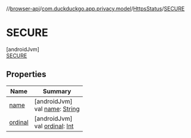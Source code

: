 //[browser-api](../../../../index.md)/[com.duckduckgo.app.privacy.model](../../index.md)/[HttpsStatus](../index.md)/[SECURE](index.md)

# SECURE

[androidJvm]\
[SECURE](index.md)

## Properties

| Name | Summary |
|---|---|
| [name](../../../com.duckduckgo.app.trackerdetection.model/-tracker-status/-a-l-l-o-w-e-d/index.md#-372974862%2FProperties%2F916081757) | [androidJvm]<br>val [name](../../../com.duckduckgo.app.trackerdetection.model/-tracker-status/-a-l-l-o-w-e-d/index.md#-372974862%2FProperties%2F916081757): [String](https://kotlinlang.org/api/latest/jvm/stdlib/kotlin/-string/index.html) |
| [ordinal](../../../com.duckduckgo.app.trackerdetection.model/-tracker-status/-a-l-l-o-w-e-d/index.md#-739389684%2FProperties%2F916081757) | [androidJvm]<br>val [ordinal](../../../com.duckduckgo.app.trackerdetection.model/-tracker-status/-a-l-l-o-w-e-d/index.md#-739389684%2FProperties%2F916081757): [Int](https://kotlinlang.org/api/latest/jvm/stdlib/kotlin/-int/index.html) |
